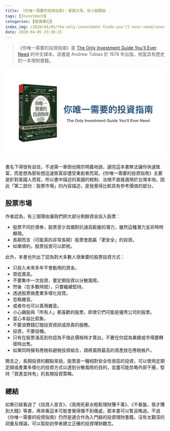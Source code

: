 ```yaml
---
title: 《你唯一需要的投資指南》：掌握大局，從小錢開始
tags: [Investment]
categories: [閱讀筆記]
index_img: /2020/04/05/the-only-investment-fuide-you'll-ever-need/cover.jpg
date: 2020-04-05 23:30:25
---
```


> 《你唯一需要的投資指南》是 [The Only Investment Guide You’ll Ever Need](https://www.amazon.com/Only-Investment-Guide-Youll-Ever-ebook/dp/B011H55NBM) 的中文譯本。該書是 Andrew Tobias 於 1978 年出版，相當具有歷史的一本理財書籍。

![cover](/2020/04/05/the-only-investment-fuide-you'll-ever-need/cover.jpg)

<!-- more -->

書名下得很有自信，不過第一章倒也開宗明義地說，讀完這本書無法讓你快速致富，而是想為那些想迅速致富卻遭受重創者而寫。《你唯一需要的投資指南》主要是針對美國人而寫，所以書中描述的美國的稅制、法規不直接適用於台灣本地。因此「第二部份：股票市場」的內容描述，是我覺得比較具有參考價值的部分。

## 股票市場

作者認為，有三個理由讓我們把大部分剩餘資金投入股票：

- 股票不同於債券，股票至少具備對抗通貨膨脹的潛力，雖然這種潛力並非時時顯現。
- 長期而言（可能真的非常長期）股票會跑贏「更安全」的投資。
- 如果順利，股票投資可以節稅。

此外，本書也列出了認為對大多數人很重要的股票投資方式：

- 只投入未來多年不會動用的資金。
- 買低賣高。
- 不要集中一次投資，要定期投資以分散風險。
- 然後（在多數時間），只要繼續堅持。
- 透過股票做產業多樣化投資。
- 忽略雜音。
- 或者你也可以善用雜音。
- 小心飆股與「所有人」都喜歡的股票，即使它們可能是優秀公司的股票。
- 當心本益比假象。
- 不要浪費錢訂閱投資資訊或昂貴的服務。
- 投資，不要投機。
- 只有在股票漲高到你認為不值此價格時才賣出，不要在你認為業績或市場要轉壞時出售。
- 如果同時擁有應稅和避稅投資組合，請將風險最高的資產放在應稅帳戶。

簡言之，長期投資的觀點來說，股票是一種相對安全性很高的投資，可以使用定期定額或產業多樣化的投資方式以達到分散風險的目的，並盡可能忽略外部干擾，堅持「買進並持有」的長期投資策略。

## 總結

如果已經看過了《投資人宣言》、《我用死薪水輕鬆理財賺千萬》、《不看盤，我才賺到大錢》等書，再來看這本可能會覺得搔不到癢處，那本書可以暫且略過。不過《你唯一需要的投資指南》仍然是適合作為入門級的投資理財書籍，沒有太艱深的詞彙及理論，可以幫助初學者建立正確的投資理財觀念。

